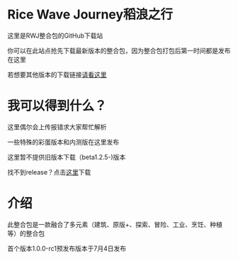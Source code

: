 # Rice Wave Journey稻浪之行

这里是RWJ整合包的GitHub下载站

你可以在此站点抢先下载最新版本的整合包，因为整合包打包后第一时间都是发布在这里

若想要其他版本的下载链接[请看这里](https://liuxirivers.github.io/OWDminecraftmodpack/ "官方网站")

# 我可以得到什么？

这里偶尔会上传报错求大家帮忙解析

一些特殊的彩蛋版本和内测版在这里发布

这里暂不提供旧版本下载（beta1.2.5-)版本

找不到release？点击[这里](https://github.com/liuxirivers/Rice-Wave-Journey-Minecraft-Modpack/releases "下载-release")下载

# 介绍

此整合包是一款融合了多元素（建筑、原版+、探索、冒险、工业、烹饪、种植等）的整合包

首个版本1.0.0-rc1预发布版本于7月4日发布
